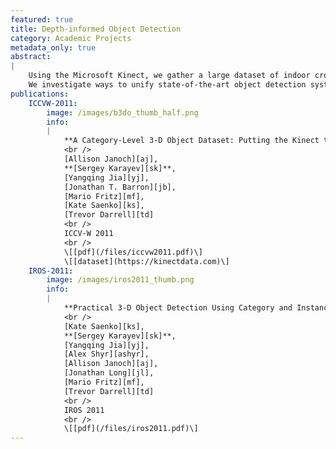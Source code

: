 ```yaml
---
featured: true
title: Depth-informed Object Detection
category: Academic Projects
metadata_only: true
abstract:
|
    Using the Microsoft Kinect, we gather a large dataset of indoor crowded scenes.
    We investigate ways to unify state-of-the-art object detection systems and improve them with depth information.
publications:
    ICCVW-2011:
        image: /images/b3do_thumb_half.png
        info:
        |
            **A Category-Level 3-D Object Dataset: Putting the Kinect to Work**
            <br />
            [Allison Janoch][aj],
            **[Sergey Karayev][sk]**,
            [Yangqing Jia][yj],
            [Jonathan T. Barron][jb],
            [Mario Fritz][mf],
            [Kate Saenko][ks],
            [Trevor Darrell][td]
            <br />
            ICCV-W 2011
            <br />
            \[[pdf](/files/iccvw2011.pdf)\]
            \[[dataset](https://kinectdata.com)\]
    IROS-2011:
        image: /images/iros2011_thumb.png
        info:
        |
            **Practical 3-D Object Detection Using Category and Instance-level Appearance Models**
            <br />
            [Kate Saenko][ks],
            **[Sergey Karayev][sk]**,
            [Yangqing Jia][yj],
            [Alex Shyr][ashyr],
            [Allison Janoch][aj],
            [Jonathan Long][jl],
            [Mario Fritz][mf],
            [Trevor Darrell][td]
            <br />
            IROS 2011
            <br />
            \[[pdf](/files/iros2011.pdf)\]
---
```


